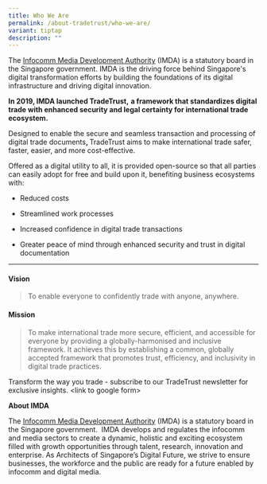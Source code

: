 ```yaml
---
title: Who We Are
permalink: /about-tradetrust/who-we-are/
variant: tiptap
description: ""
---
```

<p>The <a href="https://www.imda.gov.sg/" rel="noopener noreferrer nofollow" target="_blank"><u>Infocomm Media Development Authority</u></a> (IMDA)
is a statutory board in the Singapore government. IMDA is the driving force
behind Singapore's digital transformation efforts by building the foundations
of its digital infrastructure and driving digital innovation.</p>
<p><strong>In 2019, IMDA launched TradeTrust,</strong>  <strong>a framework that standardizes digital trade with enhanced security and legal certainty for international trade ecosystem.</strong>
</p>
<p>Designed to enable the secure and seamless transaction and processing
of digital trade documents<strong>, </strong>TradeTrust aims to make international
trade safer, faster, easier, and more cost-effective.&nbsp;</p>
<p>Offered as a digital utility to all, it is provided open-source so that
all parties can easily adopt for free and build upon it, benefiting business
ecosystems with:</p>
<ul data-tight="true" class="tight">
<li>
<p>Reduced costs</p>
</li>
<li>
<p>Streamlined work processes</p>
</li>
<li>
<p>Increased confidence in digital trade transactions</p>
</li>
<li>
<p>Greater peace of mind through enhanced security and trust in digital documentation</p>
</li>
</ul>
<hr>
<h4><strong>Vision</strong></h4>
<blockquote>
<p>To enable everyone to confidently trade with anyone, anywhere.</p>
</blockquote>
<p></p>
<h4><strong>Mission</strong></h4>
<blockquote>
<p>To make international trade more secure, efficient, and accessible for
everyone by providing a globally-harmonised and inclusive framework. It
achieves this by establishing a common, globally accepted framework that
promotes trust, efficiency, and inclusivity in digital trade practices.</p>
<p></p>
</blockquote>
<p></p>
<p>Transform the way you trade - subscribe to our TradeTrust newsletter for
exclusive insights. &lt;link to google form&gt;</p>
<p></p>
<p><strong>About IMDA</strong>
</p>
<p>The <a href="https://www.imda.gov.sg/" rel="noopener noreferrer nofollow" target="_blank"><u>Infocomm Media Development Authority</u></a> (IMDA)
is a statutory board in the Singapore government.&nbsp; IMDA develops and
regulates the infocomm and media sectors to create a dynamic, holistic
and exciting ecosystem filled with growth opportunities through talent,
research, innovation and enterprise. As Architects of Singapore’s Digital
Future, we strive to ensure businesses, the workforce and the public are
ready for a future enabled by infocomm and digital media.</p>
<p></p>